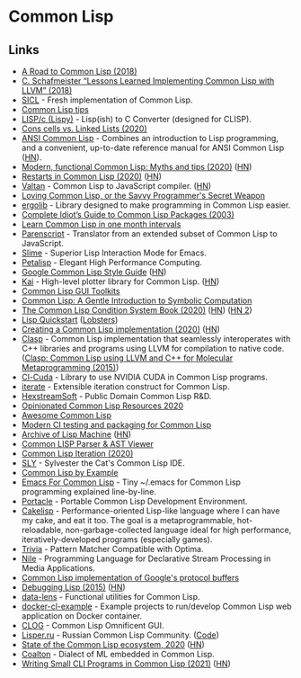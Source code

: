 # Common Lisp

## Links

- [A Road to Common Lisp (2018)](https://stevelosh.com/blog/2018/08/a-road-to-common-lisp/)
- [C. Schafmeister “Lessons Learned Implementing Common Lisp with LLVM” (2018)](https://www.youtube.com/watch?v=mbdXeRBbgDM)
- [SICL](https://github.com/robert-strandh/SICL) - Fresh implementation of Common Lisp.
- [Common Lisp tips](https://github.com/lisp-tips/lisp-tips)
- [LISP/c (Lispy)](https://github.com/eratosthenesia/lispc) - Lisp(ish) to C Converter (designed for CLISP).
- [Cons cells vs. Linked Lists (2020)](http://funcall.blogspot.com/2020/01/cons-cells-vs-linked-lists.html)
- [ANSI Common Lisp](http://www.paulgraham.com/acl.html?viewfullsite=1) - Combines an introduction to Lisp programming, and a convenient, up-to-date reference manual for ANSI Common Lisp ([HN](https://news.ycombinator.com/item?id=22083507)).
- [Modern, functional Common Lisp: Myths and tips (2020)](https://ambrevar.xyz/modern-common-lisp/index.html) ([HN](https://news.ycombinator.com/item?id=22412148))
- [Restarts in Common Lisp (2020)](https://sulami.github.io/posts/common-lisp-restarts/) ([HN](https://news.ycombinator.com/item?id=22747932))
- [Valtan](https://github.com/cxxxr/valtan) - Common Lisp to JavaScript compiler. ([HN](https://news.ycombinator.com/item?id=22769346))
- [Loving Common Lisp, or the Savvy Programmer's Secret Weapon](https://leanpub.com/lovinglisp)
- [ergolib](https://github.com/rongarret/ergolib) - Library designed to make programming in Common Lisp easier.
- [Complete Idiot’s Guide to Common Lisp Packages (2003)](http://www.flownet.com/ron/packages.pdf)
- [Learn Common Lisp in one month intervals](https://github.com/TomLisankie/Learning-Lisp)
- [Parenscript](https://common-lisp.net/project/parenscript/) - Translator from an extended subset of Common Lisp to JavaScript.
- [Slime](https://github.com/slime/slime) - Superior Lisp Interaction Mode for Emacs.
- [Petalisp](https://github.com/marcoheisig/Petalisp) - Elegant High Performance Computing.
- [Google Common Lisp Style Guide](https://google.github.io/styleguide/lispguide.xml) ([HN](https://news.ycombinator.com/item?id=23761346))
- [Kai](https://github.com/komi1230/kai) - High-level plotter library for Common Lisp. ([HN](https://news.ycombinator.com/item?id=23757545))
- [Common Lisp GUI Toolkits](https://lispcookbook.github.io/cl-cookbook/gui.html)
- [Common Lisp: A Gentle Introduction to Symbolic Computation](https://www.cs.cmu.edu/~dst/LispBook/book.pdf)
- [The Common Lisp Condition System Book (2020)](https://www.apress.com/us/book/9781484261330) ([HN](https://news.ycombinator.com/item?id=23843525)) ([HN 2](https://news.ycombinator.com/item?id=24867548))
- [Lisp Quickstart](https://cs.gmu.edu/~sean/lisp/LispTutorial.html) ([Lobsters](https://lobste.rs/s/gb566t/lisp_quickstart))
- [Creating a Common Lisp implementation (2020)](https://www.youtube.com/watch?v=Wa81OJnlsoI) ([HN](https://news.ycombinator.com/item?id=24276881))
- [Clasp](https://github.com/clasp-developers/clasp) - Common Lisp implementation that seamlessly interoperates with C++ libraries and programs using LLVM for compilation to native code. ([Clasp: Common Lisp using LLVM and C++ for Molecular Metaprogramming (2015)](https://www.youtube.com/watch?v=8X69_42Mj-g))
- [Cl-Cuda](https://github.com/takagi/cl-cuda) - Library to use NVIDIA CUDA in Common Lisp programs.
- [iterate](https://common-lisp.net/project/iterate/) - Extensible iteration construct for Common Lisp.
- [HexstreamSoft](https://www.hexstreamsoft.com/) - Public Domain Common Lisp R&D.
- [Opinionated Common Lisp Resources 2020](https://gist.github.com/digikar99/a1925ad3249a431c9eecf09af2fdef8a)
- [Awesome Common Lisp](https://github.com/CodyReichert/awesome-cl)
- [Modern CI testing and packaging for Common Lisp](https://nyxt.atlas.engineer/article/continuous-testing-and-packaging.org)
- [Archive of Lisp Machine](https://github.com/jrm-code-project/LISP-Machine) ([HN](https://news.ycombinator.com/item?id=25147970))
- [Common LISP Parser & AST Viewer](https://github.com/littledivy/lisp-ast)
- [Common Lisp Iteration (2020)](https://tailrecursion.com/~alan/Lisp/CommonLispIteration.html)
- [SLY](https://github.com/joaotavora/sly) - Sylvester the Cat's Common Lisp IDE.
- [Common Lisp by Example](https://github.com/ashok-khanna/common-lisp-by-example/blob/main/Common%20Lisp%20by%20Example.pdf)
- [Emacs For Common Lisp](https://github.com/susam/emacs4cl) - Tiny ~/.emacs for Common Lisp programming explained line-by-line.
- [Portacle](https://portacle.github.io/) - Portable Common Lisp Development Environment.
- [Cakelisp](https://github.com/makuto/cakelisp) - Performance-oriented Lisp-like language where I can have my cake, and eat it too. The goal is a metaprogrammable, hot-reloadable, non-garbage-collected language ideal for high performance, iteratively-developed programs (especially games).
- [Trivia](https://github.com/guicho271828/trivia) - Pattern Matcher Compatible with Optima.
- [Nile](https://github.com/damelang/nile) - Programming Language for Declarative Stream Processing in Media Applications.
- [Common Lisp implementation of Google's protocol buffers](https://github.com/brown/protobuf)
- [Debugging Lisp (2015)](https://malisper.me/category/debugging-common-lisp/) ([HN](https://news.ycombinator.com/item?id=25661701))
- [data-lens](https://github.com/fiddlerwoaroof/data-lens) - Functional utilities for Common Lisp.
- [docker-cl-example](https://github.com/fukamachi/docker-cl-example/) - Example projects to run/develop Common Lisp web application on Docker container.
- [CLOG](https://github.com/rabbibotton/clog) - Common Lisp Omnificent GUI.
- [Lisper.ru](http://lisper.ru/) - Russian Common Lisp Community. ([Code](https://github.com/archimag/rulisp))
- [State of the Common Lisp ecosystem, 2020](https://lisp-journey.gitlab.io/blog/state-of-the-common-lisp-ecosystem-2020/) ([HN](https://news.ycombinator.com/item?id=26065511))
- [Coalton](https://github.com/stylewarning/coalton) - Dialect of ML embedded in Common Lisp.
- [Writing Small CLI Programs in Common Lisp (2021)](https://stevelosh.com/blog/2021/03/small-common-lisp-cli-programs/) ([HN](https://news.ycombinator.com/item?id=26493588))
